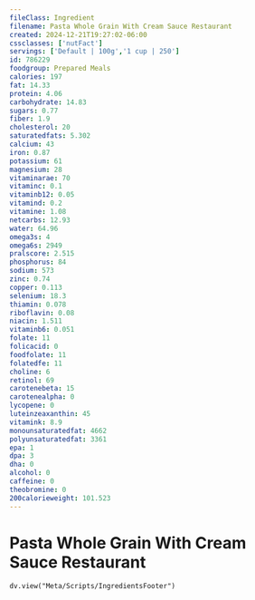 ```yaml
---
fileClass: Ingredient
filename: Pasta Whole Grain With Cream Sauce Restaurant
created: 2024-12-21T19:27:02-06:00
cssclasses: ['nutFact']
servings: ['Default | 100g','1 cup | 250']
id: 786229
foodgroup: Prepared Meals
calories: 197
fat: 14.33
protein: 4.06
carbohydrate: 14.83
sugars: 0.77
fiber: 1.9
cholesterol: 20
saturatedfats: 5.302
calcium: 43
iron: 0.87
potassium: 61
magnesium: 28
vitaminarae: 70
vitaminc: 0.1
vitaminb12: 0.05
vitamind: 0.2
vitamine: 1.08
netcarbs: 12.93
water: 64.96
omega3s: 4
omega6s: 2949
pralscore: 2.515
phosphorus: 84
sodium: 573
zinc: 0.74
copper: 0.113
selenium: 18.3
thiamin: 0.078
riboflavin: 0.08
niacin: 1.511
vitaminb6: 0.051
folate: 11
folicacid: 0
foodfolate: 11
folatedfe: 11
choline: 6
retinol: 69
carotenebeta: 15
carotenealpha: 0
lycopene: 0
luteinzeaxanthin: 45
vitamink: 8.9
monounsaturatedfat: 4662
polyunsaturatedfat: 3361
epa: 1
dpa: 3
dha: 0
alcohol: 0
caffeine: 0
theobromine: 0
200calorieweight: 101.523
---
```


# Pasta Whole Grain With Cream Sauce Restaurant

```dataviewjs
dv.view("Meta/Scripts/IngredientsFooter")
```